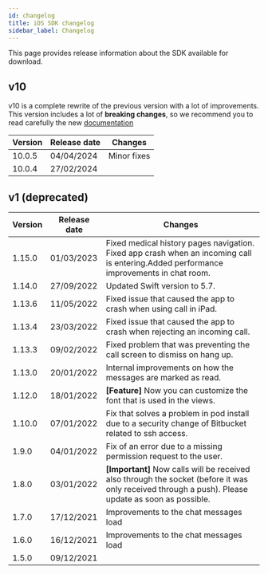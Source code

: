 ```yaml
---
id: changelog
title: iOS SDK changelog
sidebar_label: Changelog
---
```


This page provides release information about the SDK available for download.

## v10

v10 is a complete rewrite of the previous version with a lot of improvements. This version includes a lot of **breaking changes**, so we recommend you to read carefully the new [documentation](https://github.com/mediquo/mediquo-ios-sdk)

| Version | Release date | Changes     |
|---------|--------------|-------------|
| 10.0.5  | 04/04/2024   | Minor fixes |
| 10.0.4  | 27/02/2024   |             |

## v1 (deprecated)


| Version | Release date | Changes                                                                                                                                               |
|---------|--------------|-------------------------------------------------------------------------------------------------------------------------------------------------------|
| 1.15.0  | 01/03/2023   | Fixed medical history pages navigation. Fixed app crash when an incoming call is entering.Added performance improvements in chat room.                |
| 1.14.0  | 27/09/2022   | Updated Swift version to 5.7.                                                                                                                         |
| 1.13.6  | 11/05/2022   | Fixed issue that caused the app to crash when using call in iPad.                                                                                     |
| 1.13.4  | 23/03/2022   | Fixed issue that caused the app to crash when rejecting an incoming call.                                                                             |
| 1.13.3  | 09/02/2022   | Fixed problem that was preventing the call screen to dismiss on hang up.                                                                              |
| 1.13.0  | 20/01/2022   | Internal improvements on how the messages are marked as read.                                                                                         |
| 1.12.0  | 18/01/2022   | **\[Feature\]** Now you can customize the font that is used in the views.                                                                             |
| 1.10.0  | 07/01/2022   | Fix that solves a problem in pod install due to a security change of Bitbucket related to ssh access.                                                 |
| 1.9.0   | 04/01/2022   | Fix of an error due to a missing permission request to the user.                                                                                      |
| 1.8.0   | 03/01/2022   | **\[Important\]** Now calls will be received also through the socket (before it was only received through a push). Please update as soon as possible. |
| 1.7.0   | 17/12/2021   | Improvements to the chat messages load                                                                                                                |
| 1.6.0   | 16/12/2021   | Improvements to the chat messages load                                                                                                                |
| 1.5.0   | 09/12/2021   |                                                                                                                                                       |
